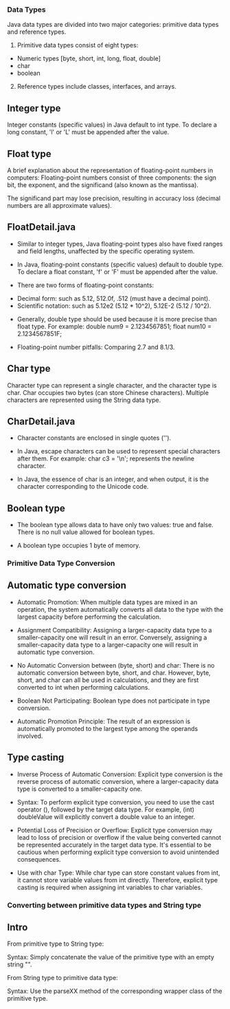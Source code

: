 ### Data Types

Java data types are divided into two major categories: primitive data types and reference types.

1. Primitive data types consist of eight types:

* Numeric types [byte, short, int, long, float, double]
* char
* boolean

2. Reference types include classes, interfaces, and arrays.

## Integer type
Integer constants (specific values) in Java default to int type. To declare a long constant, 'l' or 'L' must be appended after the value.

## Float type
A brief explanation about the representation of floating-point numbers in computers: 
Floating-point numbers consist of three components: the sign bit, the exponent, and the significand (also known as the mantissa). 


The significand part may lose precision, resulting in accuracy loss (decimal numbers are all approximate values).

## FloatDetail.java
* Similar to integer types, Java floating-point types also have fixed ranges and field lengths, unaffected by the specific operating system.

* In Java, floating-point constants (specific values) default to double type. To declare a float constant, 'f' or 'F' must be appended after the value.

* There are two forms of floating-point constants:
- Decimal form: such as 5.12, 512.0f, .512 (must have a decimal point).
- Scientific notation: such as 5.12e2 (5.12 * 10^2), 5.12E-2 (5.12 / 10^2).

* Generally, double type should be used because it is more precise than float type. For example: double num9 = 2.1234567851; float num10 = 2.1234567851F;

* Floating-point number pitfalls: Comparing 2.7 and 8.1/3.


## Char type
Character type can represent a single character, and the character type is char. Char occupies two bytes (can store Chinese characters). Multiple characters are represented using the String data type.



## CharDetail.java
* Character constants are enclosed in single quotes ('').

* In Java, escape characters can be used to represent special characters after them. For example: char c3 = '\n'; represents the newline character.

* In Java, the essence of char is an integer, and when output, it is the character corresponding to the Unicode code.


## Boolean type
* The boolean type allows data to have only two values: true and false. There is no null value allowed for boolean types.

* A boolean type occupies 1 byte of memory.



### Primitive Data Type Conversion

## Automatic type conversion
* Automatic Promotion: When multiple data types are mixed in an operation, the system automatically converts all data to the type with the largest capacity before performing the calculation.

* Assignment Compatibility: Assigning a larger-capacity data type to a smaller-capacity one will result in an error. Conversely, assigning a smaller-capacity data type to a larger-capacity one will result in automatic type conversion.

* No Automatic Conversion between (byte, short) and char: There is no automatic conversion between byte, short, and char. However, byte, short, and char can all be used in calculations, and they are first converted to int when performing calculations.

* Boolean Not Participating: Boolean type does not participate in type conversion.

* Automatic Promotion Principle: The result of an expression is automatically promoted to the largest type among the operands involved.


## Type casting
* Inverse Process of Automatic Conversion: Explicit type conversion is the reverse process of automatic conversion, where a larger-capacity data type is converted to a smaller-capacity one.

* Syntax: To perform explicit type conversion, you need to use the cast operator (), followed by the target data type. For example, (int) doubleValue will explicitly convert a double value to an integer.

* Potential Loss of Precision or Overflow: Explicit type conversion may lead to loss of precision or overflow if the value being converted cannot be represented accurately in the target data type. It's essential to be cautious when performing explicit type conversion to avoid unintended consequences.

* Use with char Type: While char type can store constant values from int, it cannot store variable values from int directly. Therefore, explicit type casting is required when assigning int variables to char variables.





### Converting between primitive data types and String type
## Intro
From primitive type to String type:

Syntax: Simply concatenate the value of the primitive type with an empty string "".

From String type to primitive data type:

Syntax: Use the parseXX method of the corresponding wrapper class of the primitive type.

